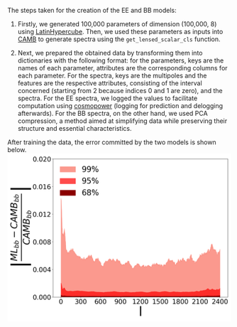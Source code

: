 The steps taken for the creation of the EE and BB models:

1. Firstly, we generated 100,000 parameters of dimension (100,000, 8) using [LatinHypercube](https://docs.scipy.org/doc/scipy/reference/generated/scipy.stats.qmc.LatinHypercube.html#scipy.stats.qmc.LatinHypercube). Then, we used these parameters as inputs into [CAMB](https://camb.readthedocs.io/en/latest/) to generate spectra using the `get_lensed_scalar_cls` function.
   
2. Next, we prepared the obtained data by transforming them into dictionaries with the following format: for the parameters, keys are the names of each parameter, attributes are the corresponding columns for each parameter. For the spectra, keys are the multipoles and the features are the respective attributes, consisting of the interval concerned (starting from 2 because indices 0 and 1 are zero), and the spectra. For the EE spectra, we logged the values to facilitate computation using [cosmopower](https://github.com/alessiospuriomancini/cosmopower) (logging for prediction and delogging afterwards). For the BB spectra, on the other hand, we used PCA compression, a method aimed at simplifying data while preserving their structure and essential characteristics.

After training the data, the error committed by the two models is shown below.
[![Image BB](https://raw.githubusercontent.com/jusdelio/QuickBBEE/main/Notebook/Errors_truth_NN/BB.png)](https://github.com/jusdelio/QuickBBEE/blob/main/Notebook/Errors_truth_NN/BB.png)
